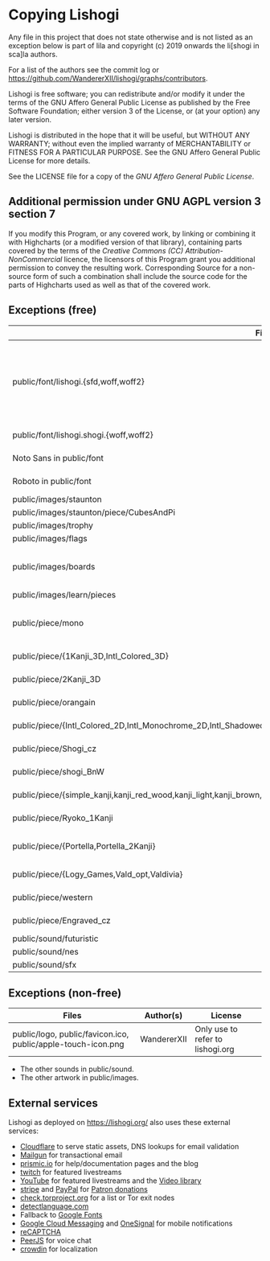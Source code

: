 Copying Lishogi
===============

Any file in this project that does not state otherwise and is not listed as an
exception below is part of lila and copyright (c) 2019 onwards the li[shogi in sca]la authors.

For a list of the authors see the commit log or
https://github.com/WandererXII/lishogi/graphs/contributors.

Lishogi is free software; you can redistribute and/or modify it under the terms
of the GNU Affero General Public License as published by the Free Software
Foundation; either version 3 of the License, or (at your option) any later
version.

Lishogi is distributed in the hope that it will be useful, but WITHOUT ANY
WARRANTY; without even the implied warranty of MERCHANTABILITY or FITNESS FOR
A PARTICULAR PURPOSE. See the GNU Affero General Public License for more
details.

See the LICENSE file for a copy of the *GNU Affero General Public License*.

Additional permission under GNU AGPL version 3 section 7
--------------------------------------------------------

If you modify this Program, or any covered work, by linking or combining it
with Highcharts (or a modified version of that library), containing parts
covered by the terms of the *Creative Commons (CC) Attribution-NonCommercial*
licence, the licensors of this Program grant you additional permission to
convey the resulting work. Corresponding Source for a non-source form of such a
combination shall include the source code for the parts of Highcharts used as
well as that of the covered work.

Exceptions (free)
-----------------

Files | Author(s) | License
--- | --- | ---
public/font/lishogi.{sfd,woff,woff2} | [Dave Gandy](http://fontawesome.io/), [GitHub](https://github.com/primer/octicons), [Webalys](http://www.webalys.com/), [Zurb](http://zurb.com/playground/foundation-icon-fonts-3), [Daniel Bruce](http://www.entypo.com/), [Shapemade](http://steadysets.com/), [Sergey Shmidt](http://designmodo.com/linecons-free/) and the Lishogi authors | [OFL](http://scripts.sil.org/cms/scripts/page.php?site_id=nrsi&id=OFL), [MIT](https://github.com/primer/octicons/blob/master/LICENSE), [CC BY 3.0](https://creativecommons.org/licenses/by/3.0/), AGPLv3+
public/font/lishogi.shogi.{woff,woff2} | the [pgn4web](http://pgn4web.casaschi.net/home.html) authors | [GPLv2+](https://www.gnu.org/licenses/gpl-2.0.txt)
Noto Sans in public/font | [Google](https://fonts.google.com/specimen/Noto+Sans) | [Apache 2.0](https://www.apache.org/licenses/LICENSE-2.0)
Roboto in public/font | [Christian Robertson](https://fonts.google.com/specimen/Roboto) | [Apache 2.0](https://www.apache.org/licenses/LICENSE-2.0)
public/images/staunton | [James Clarke](https://github.com/clarkerubber/Staunton-Pieces) | [MIT](https://github.com/clarkerubber/Staunton-Pieces/blob/master/LICENSE)
public/images/staunton/piece/CubesAndPi | CubesAndPi | AGPLv3+
public/images/trophy | [James Clarke](https://github.com/clarkerubber/Staunton-Pieces/tree/master/Trophies) | [MIT](https://github.com/clarkerubber/Staunton-Pieces/blob/master/LICENSE)
public/images/flags | [Go Squared Ltd.](https://www.gosquared.com/resources/flag-icons/) | [MIT](https://github.com/gosquared/flags/blob/master/LICENSE.txt)
public/images/boards | the lishogi authors, [nexxogen](https://github.com/nexxogen) and [CouchTomato](https://github.com/CouchTomato87) | AGPLv3+
public/images/learn/pieces | WandererXII | [GPLv2+](https://www.gnu.org/licenses/gpl-2.0.txt)
public/piece/mono | Thibault Duplessis and [Colin M.L. Burnett](https://en.wikipedia.org/wiki/User:Cburnett) | [GPLv2+](https://www.gnu.org/licenses/gpl-2.0.txt)
public/piece/{1Kanji_3D,Intl_Colored_3D} | [Little-Mage](https://github.com/Little-Mage) and [CouchTomato87](https://github.com/CouchTomato87) | [CC BY 4.0](https://creativecommons.org/licenses/by/4.0/)
public/piece/2Kanji_3D | [Little-Mage](https://github.com/Little-Mage) and [orangain](https://github.com/orangain) | [CC BY-SA 3.0](https://creativecommons.org/licenses/by-sa/3.0/deed.en)
public/piece/orangain | [orangain](https://github.com/orangain) | [CC BY-SA 3.0](https://creativecommons.org/licenses/by-sa/3.0/deed.en)
public/piece/{Intl_Colored_2D,Intl_Monochrome_2D,Intl_Shadowed,Intl_Wooden_3D,international,Kanji_Guide_Shadowed,Intl_Portella} | [CouchTomato87](https://github.com/CouchTomato87) | [CC BY 4.0](https://github.com/CouchTomato87/InternationalizedPieces/blob/master/LICENCE.txt)
public/piece/Shogi_cz | [shogi.cz](https://www.shogi.cz/) | [CC BY-SA 4.0](https://creativecommons.org/licenses/by-sa/4.0/)
public/piece/shogi_BnW | [visualdenniss](https://github.com/visualdenniss) | [CC BY-SA 4.0](https://creativecommons.org/licenses/by-sa/4.0/)
public/piece/{simple_kanji,kanji_red_wood,kanji_light,kanji_brown,doubutsu} | [Ka-hu](https://github.com/Ka-hu) | [CC BY 4.0](https://creativecommons.org/licenses/by/4.0/)
public/piece/Ryoko_1Kanji | [nexxogen](https://github.com/nexxogen) | [CC BY-SA 4.0](https://creativecommons.org/licenses/by-sa/4.0/)
public/piece/{Portella,Portella_2Kanji} | Portella | [CC BY-NC-SA 4.0](https://creativecommons.org/licenses/by-nc-sa/4.0/)
public/piece/{Logy_Games,Vald_opt,Valdivia} | [Kleffa](https://github.com/kleffa) | [CC BY-SA 4.0](https://creativecommons.org/licenses/by-sa/4.0/)
public/piece/western | [peanatsu](https://github.com/peanatsu) | [CC BY-SA 3.0](https://creativecommons.org/licenses/by-sa/3.0/)
public/piece/Engraved_cz | [ddeo604](https://github.com/ddeo604) | [CC BY-SA 4.0](https://creativecommons.org/licenses/by-sa/4.0/)
public/sound/futuristic | [Enigmahack](https://github.com/Enigmahack) | AGPLv3+
public/sound/nes | [Enigmahack](https://github.com/Enigmahack) | AGPLv3+
public/sound/sfx | [Enigmahack](https://github.com/Enigmahack) | AGPLv3+

Exceptions (non-free)
---------------------

Files | Author(s) | License
--- | --- | ---
public/logo, public/favicon.ico, public/apple-touch-icon.png | WandererXII | Only use to refer to lishogi.org

* The other sounds in public/sound.
* The other artwork in public/images.

External services
-----------------

Lishogi as deployed on https://lishogi.org/ also uses these external services:

* [Cloudflare](https://www.cloudflare.com/) to serve static assets, DNS lookups for email validation
* [Mailgun](https://www.mailgun.com/) for transactional email
* [prismic.io](https://prismic.io/) for help/documentation pages and the blog
* [twitch](https://www.twitch.tv/) for featured livestreams
* [YouTube](https://www.youtube.com) for featured livestreams and the [Video library](https://lishogi.org/video)
* [stripe](https://stripe.com/) and [PayPal](https://www.paypal.com) for [Patron donations](https://lishogi.org/patron)
* [check.torproject.org](https://check.torproject.org/exit-addresses) for a list or Tor exit nodes
* [detectlanguage.com](https://detectlanguage.com/)
* Fallback to [Google Fonts](https://fonts.google.com/)
* [Google Cloud Messaging](https://developers.google.com/cloud-messaging/) and [OneSignal](https://onesignal.com/) for mobile notifications
* [reCAPTCHA](https://www.google.com/recaptcha/)
* [PeerJS](https://peerjs.com/) for voice chat
* [crowdin](https://crowdin.com/project/lishogi) for localization
